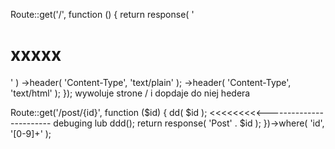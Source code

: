 Route::get('/', function () {
    return response( '<h1>xxxxx</h1>' )
    ->header( 'Content-Type', 'text/plain' );
    ->header( 'Content-Type', 'text/html' );
}); wywoluje strone / i dopdaje do niej hedera



Route::get('/post/{id}', function ($id) {
    dd( $id ); <<<<<<<<<------------------------ debuging lub ddd();
    return response( 'Post' . $id );
})->where( 'id', '[0-9]+' );